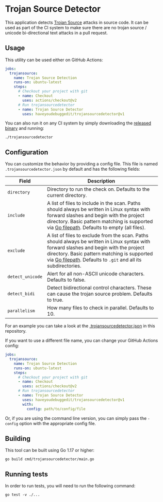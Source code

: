 # Trojan Source Detector

This application detects [Trojan Source](https://trojansource.codes) attacks in source code. It can be used as part of the CI system to make sure there are no trojan source / unicode bi-directional text attacks in a pull request.

## Usage

This utility can be used either on GitHub Actions:

```yaml
jobs:
  trojansource:
    name: Trojan Source Detection
    runs-on: ubuntu-latest
    steps:
      # Checkout your project with git
      - name: Checkout
        uses: actions/checkout@v2
      # Run trojansourcedetector
      - name: Trojan Source Detector
        uses: haveyoudebuggedit/trojansourcedetector@v1
```

You can also run it on any CI system by simply downloading the [released binary](https://github.com/haveyoudebuggedit/trojansourcedetector/releases) and running:

```
./trojansourcedetector
```

## Configuration

You can customize the behavior by providing a config file. This file is named `.trojansourcedetector.json` by default and has the following fields:

| Field | Description |
|-------|-------------|
| `directory` | Directory to run the check on. Defaults to the current directory. |
| `include` | A list of files to include in the scan. Paths should always be written in Linux syntax with forward slashes and begin with the project directory. Basic pattern matching is supported via [Go filepath](https://pkg.go.dev/path/filepath#Match). Defaults to empty (all files). |
| `exclude` | A list of files to exclude from the scan. Paths should always be written in Linux syntax with forward slashes and begin with the project directory. Basic pattern matching is supported via [Go filepath](https://pkg.go.dev/path/filepath#Match). Defaults to `.git` and all its subdirectories. |
| `detect_unicode` | Alert for all non-ASCII unicode characters. Defaults to false. |
| `detect_bidi` | Detect bidirectional control characters. These can cause the trojan source problem. Defaults to true. |
| `parallelism` | How many files to check in parallel. Defaults to 10. |

For an example you can take a look at the [.trojansourcedetector.json](.trojansourcedetector.json) in this repository.

If you want to use a different file name, you can change your GitHub Actions config:

```yaml
jobs:
  trojansource:
    name: Trojan Source Detection
    runs-on: ubuntu-latest
    steps:
      # Checkout your project with git
      - name: Checkout
        uses: actions/checkout@v2
      # Run trojansourcedetector
      - name: Trojan Source Detector
        uses: haveyoudebuggedit/trojansourcedetector@v1
        with:
          config: path/to/config/file
```

Or, if you are using the command line version, you can simply pass the `-config` option with the appropriate config file.

## Building

This tool can be built using Go 1.17 or higher:

```
go build cmd/trojansourcedetector/main.go
```

## Running tests

In order to run tests, you will need to run the following command:

```
go test -v ./...
```